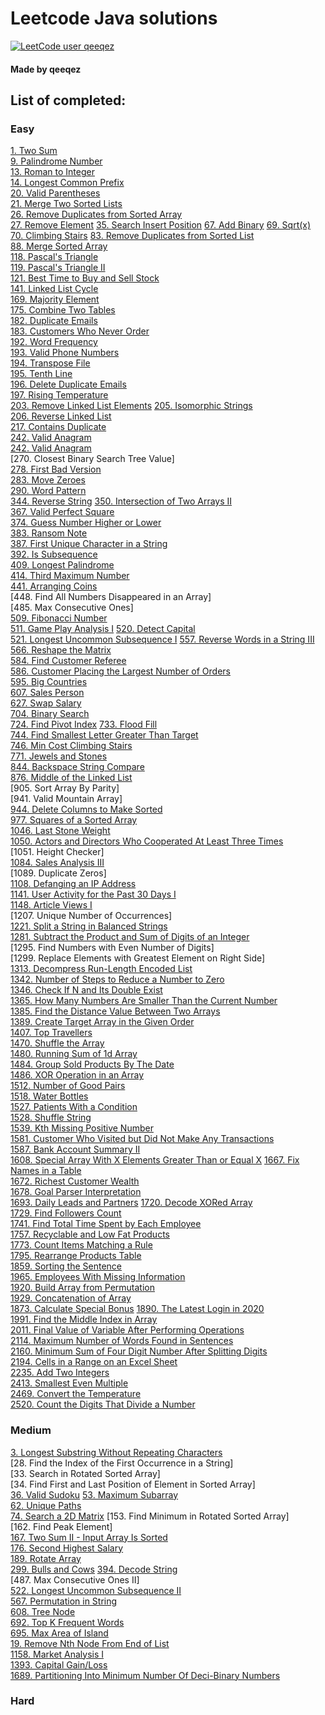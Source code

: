 # Leetcode Java solutions

[![LeetCode user qeeqez](https://img.shields.io/badge/dynamic/json?style=for-the-badge&labelColor=black&color=%23ffa116&label=Solved&query=solvedOverTotal&url=https%3A%2F%2Fleetcode-badge.vercel.app%2Fapi%2Fusers%2Fqeeqez&logo=leetcode&logoColor=yellow)](https://leetcode.com/qeeqez/)

#### Made by qeeqez

## List of completed:

### Easy

[1. Two Sum](./src/main/java/com/qeeqez/easy/TwoSum1.java)  
[9. Palindrome Number](./src/main/java/com/qeeqez/easy/PalindromeNumber9.java)  
[13. Roman to Integer](./src/main/java/com/qeeqez/easy/RomanToInteger13.java)  
[14. Longest Common Prefix](./src/main/java/com/qeeqez/easy/LongestCommonPrefix14.java)  
[20. Valid Parentheses](./src/main/java/com/qeeqez/easy/ValidParentheses20.java)  
[21. Merge Two Sorted Lists](./src/main/java/com/qeeqez/easy/MergeTwoSortedLists21.java)  
[26. Remove Duplicates from Sorted Array](./src/main/java/com/qeeqez/easy/RemoveDuplicatesFromSortedArray26.java)  
[27. Remove Element](./src/main/java/com/qeeqez/easy/RemoveElement27.java)
[35. Search Insert Position](./src/main/java/com/qeeqez/easy/SearchInsertPosition35.java)
[67. Add Binary](./src/main/java/com/qeeqez/easy/AddBinary67.java)
[69. Sqrt(x)](./src/main/java/com/qeeqez/easy/SqrtX69.java)  
[70. Climbing Stairs](./src/main/java/com/qeeqez/easy/ClimbingStairs70.java)
[83. Remove Duplicates from Sorted List](./src/main/java/com/qeeqez/easy/RemoveDuplicatesFromSortedList83.java)  
[88. Merge Sorted Array](./src/main/java/com/qeeqez/easy/MergeSortedArray88.java)  
[118. Pascal's Triangle](./src/main/java/com/qeeqez/easy/PascalsTriangle118.java)  
[119. Pascal's Triangle II](./src/main/java/com/qeeqez/easy/PascalsTriangleII119.java)  
[121. Best Time to Buy and Sell Stock](./src/main/java/com/qeeqez/easy/BestTimeToBuySellStock121.java)  
[141. Linked List Cycle](./src/main/java/com/qeeqez/easy/LinkedListCycle141.java)  
[169. Majority Element](./src/main/java/com/qeeqez/easy/MajorityElement169.java)  
[175. Combine Two Tables](./sql/175.CombineTwoTables.sql)  
[182. Duplicate Emails](./sql/182.DuplicateEmails.sql)  
[183. Customers Who Never Order](./sql/183.CustomersWhoNeverOrder.sql)  
[192. Word Frequency](./shell/192WordFrequency.sh)  
[193. Valid Phone Numbers](./shell/193ValidPhoneNumbers.sh)  
[194. Transpose File](./shell/194TransposeFile.sh)  
[195. Tenth Line](./shell/195TenthLine.sh)  
[196. Delete Duplicate Emails](./sql/196.DeleteDuplicateEmails.sql)   
[197. Rising Temperature](./sql/197.RisingTemperature.sql)  
[203. Remove Linked List Elements](./src/main/java/com/qeeqez/easy/RemoveLinkedListElements203.java)
[205. Isomorphic Strings](./src/main/java/com/qeeqez/easy/IsomorphicStrings205.java)  
[206. Reverse Linked List](./src/main/java/com/qeeqez/easy/ReverseLinkedList206.java)  
[217. Contains Duplicate](./src/main/java/com/qeeqez/easy/ContainsDuplicate217.java)  
[242. Valid Anagram](./src/main/java/com/qeeqez/easy/ValidAnagram242.java)  
[242. Valid Anagram](./src/main/java/com/qeeqez/easy/ValidAnagram242.java)  
[270. Closest Binary Search Tree Value]   
[278. First Bad Version](./src/main/java/com/qeeqez/easy/FirstBadVersion278.java)  
[283. Move Zeroes](./src/main/java/com/qeeqez/easy/MoveZeroes283.java)  
[290. Word Pattern](./src/main/java/com/qeeqez/easy/WordPattern290.java)  
[344. Reverse String](./src/main/java/com/qeeqez/easy/ReverseString344.java)
[350. Intersection of Two Arrays II](./src/main/java/com/qeeqez/easy/IntersectionOfTwoArraysII350.java)  
[367. Valid Perfect Square](./src/main/java/com/qeeqez/easy/ValidPerfectSquare367.java)  
[374. Guess Number Higher or Lower](./src/main/java/com/qeeqez/easy/GuessNumberHigherOrLower374.java)  
[383. Ransom Note](./src/main/java/com/qeeqez/easy/RansomNote383.java)  
[387. First Unique Character in a String](./src/main/java/com/qeeqez/easy/FirstUniqueCharacterString387.java)  
[392. Is Subsequence](./src/main/java/com/qeeqez/easy/IsSubsequence392.java)  
[409. Longest Palindrome](./src/main/java/com/qeeqez/easy/LongestPalindrome409.java)  
[414. Third Maximum Number](./src/main/java/com/qeeqez/easy/ThirdMaximumNumber414.java)  
[441. Arranging Coins](./src/main/java/com/qeeqez/easy/ArrangingCoins441.java)  
[448. Find All Numbers Disappeared in an Array]  
[485. Max Consecutive Ones]  
[509. Fibonacci Number](./src/main/java/com/qeeqez/easy/FibonacciNumber509.java)  
[511. Game Play Analysis I](./sql/511.GamePlayAnalysisI.sql)
[520. Detect Capital](./src/main/java/com/qeeqez/easy/DetectCapital520.java)  
[521. Longest Uncommon Subsequence I](./src/main/java/com/qeeqez/easy/LongestUncommonSubsequence521.java)
[557. Reverse Words in a String III](./src/main/java/com/qeeqez/easy/ReverseWordsInStringIII557.java)
[566. Reshape the Matrix](./src/main/java/com/qeeqez/easy/ReshapeMatrix566.java)  
[584. Find Customer Referee](./sql/595.BigCountries.sql)   
[586. Customer Placing the Largest Number of Orders](./sql/586.CustomerPlacingLargestNumberOrders.sql)   
[595. Big Countries](./sql/595.BigCountries.sql)  
[607. Sales Person](./sql/197.RisingTemperature.sql)  
[627. Swap Salary](./sql/627.SwapSalary.sql)  
[704. Binary Search](./src/main/java/com/qeeqez/easy/BinarySearch704.java)  
[724. Find Pivot Index](./src/main/java/com/qeeqez/easy/FindPivotIndex724.java)
[733. Flood Fill](./src/main/java/com/qeeqez/easy/FloodFill733.java)  
[744. Find Smallest Letter Greater Than Target](./src/main/java/com/qeeqez/easy/FindSmallestLetterFreaterThanTarget744.java)  
[746. Min Cost Climbing Stairs](./src/main/java/com/qeeqez/easy/MinCostClimbingStairs746.java)  
[771. Jewels and Stones](./src/main/java/com/qeeqez/easy/JewelsAndStones771.java)  
[844. Backspace String Compare](./src/main/java/com/qeeqez/easy/BackspaceStringCompare844.java)   
[876. Middle of the Linked List](./src/main/java/com/qeeqez/easy/MiddleLinkedList876.java)  
[905. Sort Array By Parity]  
[941. Valid Mountain Array]  
[944. Delete Columns to Make Sorted](./src/main/java/com/qeeqez/easy/SplitStringInBalancedStrings1221.java)  
[977. Squares of a Sorted Array](./src/main/java/com/qeeqez/easy/SquaresOfSortedArray977.java)  
[1046. Last Stone Weight](./src/main/java/com/qeeqez/easy/LastStoneWeight1046.java)  
[1050. Actors and Directors Who Cooperated At Least Three Times](./sql/1050.ActorsDirectorsWhoCooperatedAtLeastThreeTimes.sql)  
[1051. Height Checker]  
[1084. Sales Analysis III](./sql/1084.SalesAnalysisIII.sql)  
[1089. Duplicate Zeros]  
[1108. Defanging an IP Address](./src/main/java/com/qeeqez/easy/DefangingIPAddress1108.java)  
[1141. User Activity for the Past 30 Days I](./sql/1141.UserActivityPast30DaysI.sql)  
[1148. Article Views I](./sql/1148.ArticleViewsI.sql)  
[1207. Unique Number of Occurrences]    
[1221. Split a String in Balanced Strings](./src/main/java/com/qeeqez/easy/SplitStringInBalancedStrings1221.java)  
[1281. Subtract the Product and Sum of Digits of an Integer](./src/main/java/com/qeeqez/easy/SubstractProductAndSumOfDigitsInteger1281.java)  
[1295. Find Numbers with Even Number of Digits]  
[1299. Replace Elements with Greatest Element on Right Side]  
[1313. Decompress Run-Length Encoded List](./src/main/java/com/qeeqez/easy/DecompressRunLengthEncodedList1313.java)  
[1342. Number of Steps to Reduce a Number to Zero](./src/main/java/com/qeeqez/easy/NumberOfStepsReduceNumberToZero1342.java)  
[1346. Check If N and Its Double Exist](./src/main/java/com/qeeqez/easy/CheckIfNAndItsDoubleExists1346.java)  
[1365. How Many Numbers Are Smaller Than the Current Number](./src/main/java/com/qeeqez/easy/HowManyNumbersAreSmallerThanCurrent1365.java)  
[1385. Find the Distance Value Between Two Arrays](./src/main/java/com/qeeqez/easy/FindDistanceValueBetweenTwoArrays1385.java)  
[1389. Create Target Array in the Given Order](./src/main/java/com/qeeqez/easy/CreateTargetArrayGivenOrder1389.java)  
[1407. Top Travellers](./sql/1407.TopTravellers.sql)  
[1470. Shuffle the Array](./src/main/java/com/qeeqez/easy/ShuffleArray1470.java)  
[1480. Running Sum of 1d Array](./src/main/java/com/qeeqez/easy/RunningSumOf1dArray1480.java)  
[1484. Group Sold Products By The Date](./sql/1484.GroupSoldProductsByTheDate.sql)  
[1486. XOR Operation in an Array](./src/main/java/com/qeeqez/easy/XOROperationArray1486.java)  
[1512. Number of Good Pairs](./src/main/java/com/qeeqez/easy/NumberOfGoodPairs1512.java)  
[1518. Water Bottles](./src/main/java/com/qeeqez/easy/WaterBottles1518.java)  
[1527. Patients With a Condition](./sql/1527.PatientsWithCondition.sql)  
[1528. Shuffle String](./src/main/java/com/qeeqez/easy/ShuffleString1528.java)  
[1539. Kth Missing Positive Number](./src/main/java/com/qeeqez/easy/KthMissingPositiveNumber1539.java)  
[1581. Customer Who Visited but Did Not Make Any Transactions](./sql/1581.CustomerWhoVisitedDidNotMakeTransactions.sql)  
[1587. Bank Account Summary II](./sql/1587.BankAccountSummaryII.sql)  
[1608. Special Array With X Elements Greater Than or Equal X](./src/main/java/com/qeeqez/easy/SpecialArrayXElementsGreaterOrEqualX1608.java)
[1667. Fix Names in a Table](./sql/1667.FixNamesInTable.sql)  
[1672. Richest Customer Wealth](./src/main/java/com/qeeqez/easy/RichestCustomerWealth1672.java)  
[1678. Goal Parser Interpretation](./src/main/java/com/qeeqez/easy/GoalParserInterpretation1678.java)  
[1693. Daily Leads and Partners](./sql/1693.DailyLeadsAndPartners.sql)
[1720. Decode XORed Array](./src/main/java/com/qeeqez/easy/DecodeXORedArray1720.java)  
[1729. Find Followers Count](./sql/1729.FindFollowersCount.sql)   
[1741. Find Total Time Spent by Each Employee](./sql/1741.FindTotalTimeSpentByEachEmployee.sql)  
[1757. Recyclable and Low Fat Products](./sql/1757.RecyclableLowFatProducts.sql)  
[1773. Count Items Matching a Rule](./src/main/java/com/qeeqez/easy/CountMatches1773.java)  
[1795. Rearrange Products Table](./sql/1795.RearrangeProductsTable.sql)   
[1859. Sorting the Sentence](./src/main/java/com/qeeqez/easy/SortingSentence1859.java)  
[1965. Employees With Missing Information](./sql/1873.CalculateSpecialBonus.sql)   
[1920. Build Array from Permutation](./src/main/java/com/qeeqez/easy/BuildArrayFromPermutation1920.java)  
[1929. Concatenation of Array](./src/main/java/com/qeeqez/easy/ConcatentaionOfArray1929.java)  
[1873. Calculate Special Bonus](./sql/1965.EmployeesWithMissingInformation.sql)
[1890. The Latest Login in 2020](./sql/1890.TheLatestLoginIn2020.sql)  
[1991. Find the Middle Index in Array](./src/main/java/com/qeeqez/easy/FindMiddleIndexInArray1991.java)  
[2011. Final Value of Variable After Performing Operations](./src/main/java/com/qeeqez/easy/FinalValueVaruableAfterOperations2011.java)  
[2114. Maximum Number of Words Found in Sentences](./src/main/java/com/qeeqez/easy/MaxNumberWordsFoundInSentences2114.java)  
[2160. Minimum Sum of Four Digit Number After Splitting Digits](./src/main/java/com/qeeqez/easy/MinimumSumFourDigitNumberAfterSplittingDigits2160.java)  
[2194. Cells in a Range on an Excel Sheet](./src/main/java/com/qeeqez/easy/CellsRangeExcel2194.java)  
[2235. Add Two Integers](./src/main/java/com/qeeqez/easy/AddTwoIntegers2235.java)  
[2413. Smallest Even Multiple](./src/main/java/com/qeeqez/easy/SmallestEvenMultiple2413.java)  
[2469. Convert the Temperature](./src/main/java/com/qeeqez/easy/ConvertTheTemperature2469.java)  
[2520. Count the Digits That Divide a Number](./src/main/java/com/qeeqez/easy/CountDigitsDivideNumber2520.java)

### Medium

[3. Longest Substring Without Repeating Characters](./src/main/java/com/qeeqez/medium/LongestSubstringWithoutRepeatingChars3.java)  
[28. Find the Index of the First Occurrence in a String]  
[33. Search in Rotated Sorted Array]  
[34. Find First and Last Position of Element in Sorted Array]  
[36. Valid Sudoku](./src/main/java/com/qeeqez/medium/ValidSudoku36.java)
[53. Maximum Subarray](./src/main/java/com/qeeqez/medium/MaximumSubarray53.java)  
[62. Unique Paths](./src/main/java/com/qeeqez/medium/UniquePaths62.java)  
[74. Search a 2D Matrix](./src/main/java/com/qeeqez/medium/Search2DMatrix74.java)
[153. Find Minimum in Rotated Sorted Array]  
[162. Find Peak Element]  
[167. Two Sum II - Input Array Is Sorted](./src/main/java/com/qeeqez/medium/TwoSumIInputArraySorted167.java)  
[176. Second Highest Salary](./sql/176.SecondHighestSalary.sql)  
[189. Rotate Array](./src/main/java/com/qeeqez/medium/RotateArray189.java)   
[299. Bulls and Cows](./src/main/java/com/qeeqez/medium/RotateArray189.java)
[394. Decode String](./src/main/java/com/qeeqez/medium/DecodeString394.java)   
[487. Max Consecutive Ones II]  
[522. Longest Uncommon Subsequence II](./src/main/java/com/qeeqez/medium/LongestUncommonSubsequence522.java)  
[567. Permutation in String](./src/main/java/com/qeeqez/medium/PermutationString567.java)  
[608. Tree Node](./sql/608.TreeNode.sql)  
[692. Top K Frequent Words](./src/main/java/com/qeeqez/medium/TopKFrequentWords692.java)  
[695. Max Area of Island](./src/main/java/com/qeeqez/medium/MaxAreaOfIsland695.java)  
[19. Remove Nth Node From End of List](./src/main/java/com/qeeqez/medium/RemoveNthNodeFromEndOfList19.java)  
[1158. Market Analysis I](./sql/1158.MarketAnalysisI.sql)  
[1393. Capital Gain/Loss](./sql/1393.CapitalGainLoss.sql)  
[1689. Partitioning Into Minimum Number Of Deci-Binary Numbers](./src/main/java/com/qeeqez/medium/PartitioningIntoMinimumNumberDeciBinaryNumbers1689.java)

### Hard